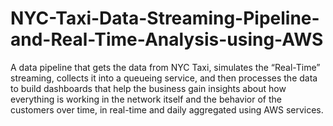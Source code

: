 # NYC-Taxi-Data-Streaming-Pipeline-and-Real-Time-Analysis-using-AWS
A data pipeline that gets the data from NYC Taxi, simulates the “Real-Time” streaming, collects it into a queueing service, and then processes the data to build dashboards that help the business gain insights about how everything is working in the network itself and the behavior of the customers over time, in real-time and daily aggregated using AWS services.
